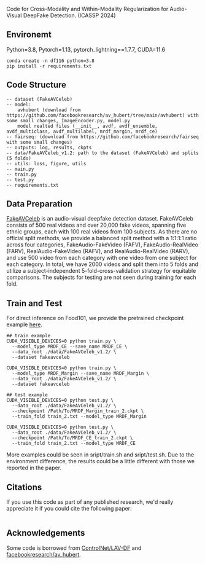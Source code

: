 Code for Cross-Modality and Within-Modality Regularization for Audio-Visual DeepFake Detection. (ICASSP 2024)

## Environemt
Python=3.8, Pytorch=1.13, pytorch_lightning==1.7.7, CUDA=11.6
```
conda create -n df116 python=3.8
pip install -r requirements.txt
```

## Code Structure
```
-- dataset (FakeAVCeleb)
-- model: 
    avhubert (download from https://github.com/facebookresearch/av_hubert/tree/main/avhubert) with some small changes, ImageEncoder.py, model.py
    model realted files (__init__, avdf, avdf_ensemble, avdf_multiclass, avdf_multilabel, mrdf_margin, mrdf_ce)
-- fairseq: (download from https://github.com/facebookresearch/fairseq with some small changes)
-- outputs: log, results, ckpts
-- data/FakeAVCeleb_v1.2: path to the dataset (FakeAVCeleb) and splits (5 folds)
-- utils: loss, figure, utils
-- main.py
-- train.py
-- test.py
-- requirements.txt
```

## Data Preparation
[FakeAVCeleb](https://sites.google.com/view/fakeavcelebdash-lab/) is an audio-visual deepfake detection dataset. FakeAVCeleb consists of 500 real videos and over 20,000 fake videos, spanning five ethnic groups, each with 100 real videos from 100 subjects. As there are no official split methods, we provide a balanced split method with a 1:1:1:1 ratio across four categories,  FakeAudio-FakeVideo (FAFV), FakeAudio-RealVideo (FARV), RealAudio-FakeVideo (RAFV), and RealAudio-RealVideo (RARV), and use 500 video from each category with one video from one subject for each category. In total, we have 2000 videos and split them into 5 folds and utilize a subject-independent 5-fold-cross-validation strategy for equitable comparisons. The subjects for testing are not seen during training for each fold.

## Train and Test

 For direct inference on Food101, we provide the pretrained checkpoint example [here](https://drive.google.com/drive/folders/1WdfkPRlzX-3Y4xSSS7F9WrR_Hdqpdudw?usp=sharing).

```
## train example
CUDA_VISIBLE_DEVICES=0 python train.py \
  --model_type MRDF_CE --save_name MRDF_CE \
  --data_root ./data/FakeAVCeleb_v1.2/ \
  --dataset fakeavceleb

CUDA_VISIBLE_DEVICES=0 python train.py \
  --model_type MRDF_Margin --save_name MRDF_Margin \
  --data_root ./data/FakeAVCeleb_v1.2/ \
  --dataset fakeavceleb

## test example
CUDA_VISIBLE_DEVICES=0 python test.py \
  --data_root ./data/FakeAVCeleb_v1.2/ \
  --checkpoint /Path/To/MRDF_Margin_train_2.ckpt \
  --train_fold train_2.txt --model_type MRDF_Margin

CUDA_VISIBLE_DEVICES=0 python test.py \
  --data_root ./data/FakeAVCeleb_v1.2/ \
  --checkpoint /Path/To/MRDF_CE_train_2.ckpt \
  --train_fold train_2.txt --model_type MRDF_CE
```
More examples could be seen in sript/train.sh and sript/test.sh. Due to the environment difference, the results could be a little different with those we reported in the paper. 



## Citations
If you use this code as part of any published research, we'd really appreciate it if you could cite the following paper:
```text

```

## Acknowledgements

Some code is borrowed from 
[ControlNet/LAV-DF](https://github.com/ControlNet/LAV-DF) and 
[facebookresearch/av_hubert](https://github.com/facebookresearch/av_hubert).
